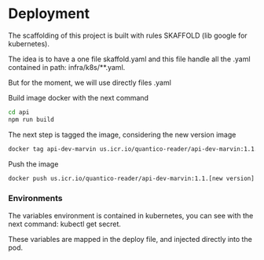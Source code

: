# Deployment #

The scaffolding of this project is built with rules SKAFFOLD (lib google for kubernetes).

The idea is to have a one file skaffold.yaml and this file handle all the .yaml contained in path: infra/k8s/**.yaml.

But for the moment, we will use directly files .yaml

Build image docker with the next command


```bash
cd api
npm run build
```

The next step is tagged the image, considering the new version image 

```bash
docker tag api-dev-marvin us.icr.io/quantico-reader/api-dev-marvin:1.1.[new version]
```

Push the image

```bash
docker push us.icr.io/quantico-reader/api-dev-marvin:1.1.[new version]
```


### Environments

The variables environment is contained in kubernetes, you can see with the next command: kubectl get secret.

These variables are mapped in the deploy file, and injected directly into the pod.
